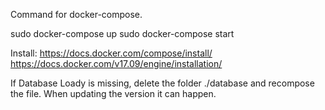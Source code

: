 Command for docker-compose.

sudo docker-compose up
sudo docker-compose start

Install:
https://docs.docker.com/compose/install/
https://docs.docker.com/v17.09/engine/installation/

If Database Loady is missing, delete the folder ./database and recompose the file. When updating the version it can happen.  

